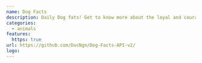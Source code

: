 ```yaml
---
name: Dog Facts
description: Daily Dog fats! Get to know more about the loyal and courageous dogs.
categories:
  - animals
features:
  https: true
url: https://github.com/DucNgn/Dog-Facts-API-v2/
logo:
---
```

